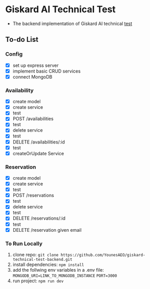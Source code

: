 # Giskard AI Technical Test

-   The backend implementation of Giskard AI technical [test](https://giskard.notion.site/Technical-exercise-Full-stack-software-engineer-0c3ff2e612994e2183abd7b7330b5f9a)

## To-do List

### Config

-   [x] set up express server
-   [x] implement basic CRUD services
-   [x] connect MongoDB

### Availability

-   [x] create model
-   [x] create service
-   [x] test
-   [x] POST /availabilities
-   [x] test
-   [x] delete service
-   [x] test
-   [x] DELETE /availabilities/:id
-   [x] test
-   [x] createOrUpdate Service

### Reservation

-   [x] create model
-   [x] create service
-   [x] test
-   [x] POST /reservations
-   [x] test
-   [x] delete service
-   [x] test
-   [x] DELETE /reservations/:id
-   [x] test
-   [x] DELETE /reservation given email

### To Run Locally

1. clone repo: `git clone https://github.com/YounesAEO/giskard-technical-test-backend.git`
2. install dependencies: `npm install`
3. add the follwing env variables in a .env file:
   `MONGODB_URI=LINK_TO_MONGODB_INSTANCE`
   `PORT=3000`
4. run project: `npm run dev`
